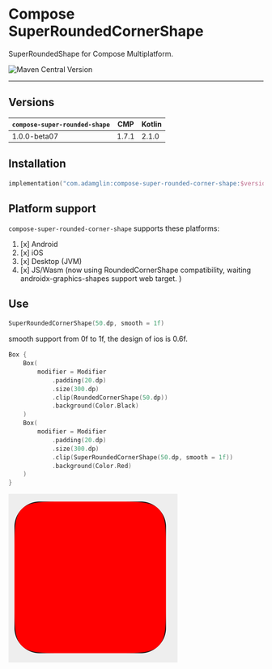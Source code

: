 # Compose SuperRoundedCornerShape

SuperRoundedShape for Compose Multiplatform.

![Maven Central Version](https://img.shields.io/maven-central/v/com.adamglin/compose-super-rounded-corner-shape)

---

## Versions

| `compose-super-rounded-shape` | CMP           | Kotlin |
|-------------------------------|---------------|--------|
| 1.0.0-beta07                  | 1.7.1         | 2.1.0  |


## Installation

```kts
implementation("com.adamglin:compose-super-rounded-corner-shape:$version")
```

## Platform support

`compose-super-rounded-corner-shape` supports these platforms:

1. [x] Android
2. [x] iOS
3. [x] Desktop (JVM)
4. [x] JS/Wasm (now using RoundedCornerShape compatibility, waiting androidx-graphics-shapes support web target. )

## Use
```kotlin
SuperRoundedCornerShape(50.dp, smooth = 1f)
```

smooth support from 0f to 1f, the design of ios is 0.6f.

```kotlin
Box {
    Box(
        modifier = Modifier
            .padding(20.dp)
            .size(300.dp)
            .clip(RoundedCornerShape(50.dp))
            .background(Color.Black)
    )
    Box(
        modifier = Modifier
            .padding(20.dp)
            .size(300.dp)
            .clip(SuperRoundedCornerShape(50.dp, smooth = 1f))
            .background(Color.Red)
    )
}
```

![img.png](docs/images/readme.png)